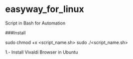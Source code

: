 # easyway_for_linux
Script in Bash for Automation

###Install 

sudo chmod +x <script_name.sh>
sudo ./<script_name.sh>


1.- Install Vivaldi Browser in Ubuntu